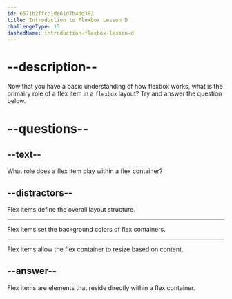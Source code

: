 ```yaml
---
id: 6571b2ffcc1de61d7b4dd382
title: Introduction to Flexbox Lesson D
challengeType: 15
dashedName: introduction-flexbox-lesson-d
---
```

# --description--

Now that you have a basic understanding of how flexbox works, what is the primairy role of a flex item in a `flexbox` layout? Try and answer the question below.

# --questions--

## --text--

What role does a flex item play within a flex container?

## --distractors--

Flex items define the overall layout structure.

---

Flex items set the background colors of flex containers.

---

Flex items allow the flex container to resize based on content.

## --answer--

Flex items are elements that reside directly within a flex container.

